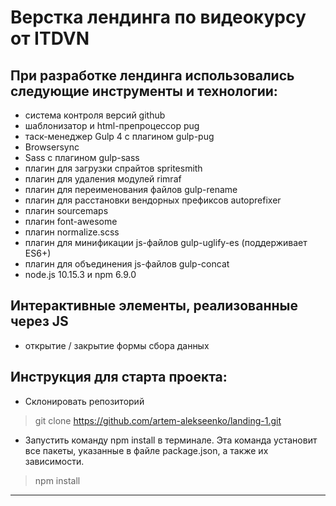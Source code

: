 # Верстка лендинга по видеокурсу от ITDVN

## При разработке лендинга использовались следующие инструменты и технологии:
* система контроля версий github
* шаблонизатор и html-препроцессор pug
* таск-менеджер Gulp 4 c плагином gulp-pug
* Browsersync
* Sass с плагином gulp-sass
* плагин для загрузки спрайтов spritesmith
* плагин для удаления модулей rimraf
* плагин для переименования файлов gulp-rename
* плагин для расстановки вендорных префиксов autoprefixer
* плагин sourcemaps
* плагин font-awesome
* плагин normalize.scss
* плагин для минификации js-файлов gulp-uglify-es (поддерживает ES6+)
* плагин для объединения js-файлов gulp-concat
* node.js 10.15.3 и npm 6.9.0

## Интерактивные элементы, реализованные через JS
* открытие / закрытие формы сбора данных

## Инструкция для старта проекта:

* Склонировать репозиторий

> git clone https://github.com/artem-alekseenko/landing-1.git

* Запустить команду npm install в терминале. Эта команда установит все пакеты, указанные в файле package.json, а также их зависимости.

> npm install

---
